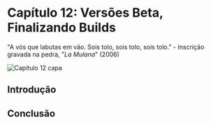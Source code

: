 
# Capítulo 12: Versões Beta, Finalizando Builds
"A vós que labutas em vão. Sois tolo, sois tolo, sois tolo." - Inscrição gravada na pedra, "_La Mulana_" (2006)

![Capítulo 12 capa](../Arquivos/Imagens/capa_12.jpg 'To the one who toils for naught. Thou art foolish. Thou art foolish. Thou art foolish. Thou art foolish.')

## Introdução

## Conclusão
